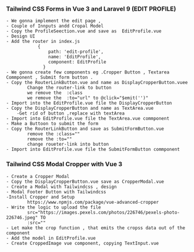 ### Tailwind CSS Forms in Vue 3 and Laravel 9 (EDIT PROFILE)
    - We gonna implement the edit page ,
    - Couple of Innputs andd Cropal Model
    - Copy the ProfileSeection.vue and save as  EditProfile.vue
    - Design UI
    - Add the router in index.js
                {
                    path: 'edit-profile',
                    name: 'EditProfile',
                    component: EditProfile
                  }
    - We gonna create few components eg .Cropper Button , Textarea Commponent , Submit form button .
    - Copy the RouterLinkButton.vue and name as DisplayCropperButton.vuee
            Change the router-link to button
            we remove the  :class
            we remove the  :to="url" to @click="$emit('')"
    - Import into the EditProfile.vue file the DisplayCropperButton
    - Copy the DisplayCropperButton and name as TextArea.vue
        -Get rid of button ,replace with textArea
    - Import into EditProfile.vue file the TextArea.vue commponent
    - Make a Buttoon to submit the form
    - Copy the RouterLinkButton and save as SubmitFormButton.vue
            remove the :class=""
            remove the :to=""
            change roueter-link into button
    - Import into EditProfile.vue file the SubmitFormButton commponent

### Tailwind CSS Modal Cropper with Vue 3
    - Create a Cropper Modal
    - Copy the DisplayCropperButton.vue save as CropperModal.vue
    - Create a Modal with Tailwindcss , design
    - Modal Footer Button with Tailwindcss
    -Install Cropper and Setup
            https://www.npmjs.com/package/vue-advanced-cropper
    - Write the logic to upload the file 
            src="https://images.pexels.com/photos/226746/pexels-photo-226746.jpeg" TO
            :src=""
    - Let make the crop function , that emits the cropss data out of the component
    - Add the model in EditProfile.vue
    - Create CroppedImage vue component, copying TextInput.vue
        
    